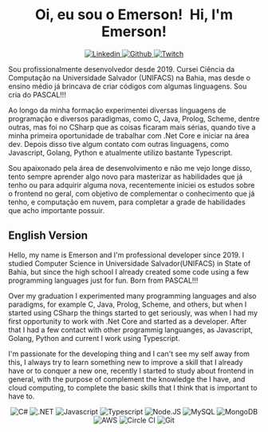 <h1 id="my-name" align="center">Oi, eu sou o Emerson!&ensp;Hi, I'm Emerson!</h1>

<section id="links">
  <div align="center">
    <a href="https://www.linkedin.com/in/emerson-santana-dev/" target="_blank">
      <img src="https://img.shields.io/badge/LinkedIn-0077B5?style=for-the-badge&logo=linkedin&logoColor=white" alt="Linkedin"/>
    </a>
    <a href="https://github.com/ESSantana" target="_blank">
      <img src="https://img.shields.io/badge/GitHub-100000?style=for-the-badge&logo=github&logoColor=white" alt="Github"/>
    </a>
    <a href="https://www.twitch.tv/snkky_" target="_blank">
      <img src="https://img.shields.io/badge/Twitch-9146FF?style=for-the-badge&logo=twitch&logoColor=white" alt="Twitch"/>
    </a>
  </ul>
</section>

<section id="resume-pt">
  <p>
    Sou profissionalmente desenvolvedor desde 2019. Cursei Ciência da Computação na Universidade Salvador (UNIFACS) na Bahia, mas desde o ensino médio já brincava de criar códigos com algumas linguagens. Sou cria do PASCAL!!!
  </p>
  <p>
    Ao longo da minha formação experimentei diversas linguagens de programação e diversos paradigmas, como C, Java, Prolog, Scheme, dentre outras, mas foi no CSharp que as coisas ficaram mais sérias, quando tive a minha primeira oportunidade de trabalhar com .Net Core e iniciar na área dev. Depois disso tive algum contato com outras linguagens, como Javascript, Golang, Python e atualmente utilizo bastante Typescript.  
  </p>
  <p>
    Sou apaixonado pela área de desenvolvimento e não me vejo longe disso, tento sempre aprender algo novo para masterizar as habilidades que já tenho ou para adquirir alguma nova, recentemente iniciei os estudos sobre o frontend no geral, com objetivo de complementar o conhecimento que já tenho, e computação em nuvem, para completar a grade de habilidades que acho importante possuir.
  </p>
</section>




## English Version

<section id="resume-en">
  <p>
    Hello, my name is Emerson and I'm professional developer since 2019. I studied Computer Science in Universidade Salvador(UNIFACS) in State of Bahia, but since the high school I already created some code using a few programming languages just for fun. Born from PASCAL!!!
  </p>
  <p>
    Over my graduation I experimented many programming languages and also paradigms, for example C, Java, Prolog, Scheme, and others, but when I started using CSharp the things started to get seriously, was when I had my first opportunity to work with .Net Core and started as a developer. After that I had a few contact with other programmig languanges, as Javascript, Golang, Python and current I work using Typescript. 
  </p>
  <p>
    I'm passionate for the developing thing and I can't see my self away from this, I always try to learn something new to improve a skill that I already have or to conquer a new one, recently I started to study about frontend in general, with the purpose of complement the knowledge the I have, and cloud computing, to complete the basic skills that I think that is important to have to.
  </p>
</section>

<div align="center">
  <img src="https://img.shields.io/badge/C%23-239120?style=for-the-badge&logo=c-sharp&logoColor=white" alt="C#"/>
  <img src="https://img.shields.io/badge/.NET-5C2D91?style=for-the-badge&logo=.net&logoColor=white" alt=".NET">
  <img src="https://img.shields.io/badge/JavaScript-F7DF1E?style=for-the-badge&logo=javascript&logoColor=black" alt="Javascript"/>
  <img src="https://img.shields.io/badge/TypeScript-007ACC?style=for-the-badge&logo=typescript&logoColor=white" alt="Typescript"/>
  <img src="https://img.shields.io/badge/Node.js-43853D?style=for-the-badge&logo=node.js&logoColor=white" alt="Node.JS">
  <img src="https://img.shields.io/badge/MySQL-00000F?style=for-the-badge&logo=mysql&logoColor=white" alt="MySQL"/>
  <img src="https://img.shields.io/badge/MongoDB-4EA94B?style=for-the-badge&logo=mongodb&logoColor=white" alt="MongoDB"/>
  <img src="https://img.shields.io/badge/Amazon_AWS-FF9900?style=for-the-badge&logo=amazonaws&logoColor=white" alt="AWS"/>
  <img src="https://img.shields.io/badge/circleci-343434?style=for-the-badge&logo=circleci&logoColor=white" alt="Circle CI"/>
  <img src="https://img.shields.io/badge/GIT-E44C30?style=for-the-badge&logo=git&logoColor=white" alt="Git"/>
</div>
